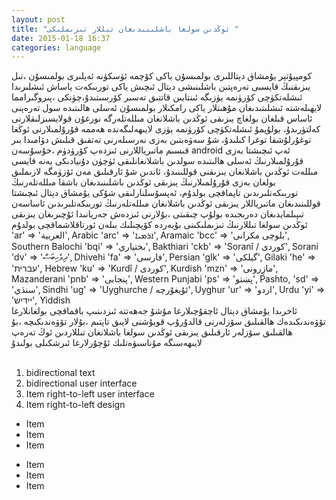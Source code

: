 ```yaml
---
layout: post
title: "ئوڭدىن سولغا باشلىنىدىغان تىللار تىزىملىكى "
date: 2015-01-18 16:37
categories: language
---
```

كومپيۇتېر يۇمشاق دېتاللىرى بولمىسۇن ياكى كۆچمە ئۈسكۈنە ئەپلىرى بولمىسۇن ،تىل يىزىقنىڭ قايسىى تەرەپتىن باشلىنىشى 
دېتال ئىچىش ياكى توربىكەت ياساش ئىشلىرىدا ئىشلەتكۈچى كۆرۈنمە يۈزىگە ئىنتايىن قاتتىق تەسىر كۆرسىتىدۇ،چۈنكى ،پىروگىرامما لايھىلەشتە ئىشلىتىدىغان مۇھىتلار ياكى رامكىلار بولمىسۇن ئەسلى ھالىتىدە سول تەرەپنى ئاساس قىلغان بولغاچ يىزىقى ئوڭدىن باشلانغان مىللەتلەرگە نورغۇن قولايسىزلىقلارنى كەلتۈرىدۇ، بولۇپمۇ ئىشلەتكۈچى كۆرۈنمە يۈزى لايىھەلىگەندە ھەممە قۇرۇلمىلارنى ئوڭغا توغۇرلۇشقا توغرا كىلىدۇ، شۇ سەۋەبتىن بەزى نەرسىلەرنى تەتقىق قىلىش دۋامىدا بىر قىسىم ماتىرياللارنى ئىزدەپ كۆرۈدۈم ،خۇسۇسەن android ئەپ ئىچىشتا بەزى قۇرۇلمىلارنىڭ ئەسلى ھالىتىدە سولدىن باشلانغانلىقى ئۈچۈن دۇنيادىكى يەنە قايسى مىللەت ئوڭدىن باشلانغان يىزىقنى قوللىنىدۇ، ئاندىن شۇ ئارقىلىق مەن ئۆزۈمگە لازىملىق بولغان بەزى قۇرۇلمىلارنىڭ يىزىقى ئوڭدىن باشلىنىدىغان باشقا مىللەتلەرنىڭ توربىكەتلىرىدىن تاپماقچى بولدۇم، ئەپسۇسلنارلىقى شۇكى يۇمشاق دېتال ئىچىشتا قوللىنىدىغان ماتىرياللار يىزىقى ئوڭدىن باشلانغان مىللەتلەرنىڭ توربىكەتلىرىدىن ئاساسەن تىپىلمايدىغان دەرىجىدە بولۇپ چىقىتى ،بۇلارنى ئىزدەش جەريانىدا ئۇچىرىغان يىزىقى ئوڭدىن سولغا تىللارنىڭ تىزىملىكىنى بۇيەردە كۆپچىلىك بىلەن ئورتاقلاشماقچى بولدۇم 
<br>
'ar' => 'العربية', Arabic
'arc' => 'ܐܪܡܝܐ', Aramaic
'bcc' => 'بلوچی مکرانی', Southern Balochi
'bqi' => 'بختياري', Bakthiari
'ckb' => 'Soranî / کوردی', Sorani
'dv' => 'ދިވެހިބަސް', Dhivehi
'fa' => 'فارسی', Persian
'glk' => 'گیلکی', Gilaki
'he' => 'עברית', Hebrew
'ku' => 'Kurdî / كوردی', Kurdish
'mzn' => 'مازِرونی', Mazanderani
'pnb' => 'پنجابی', Western Punjabi
'ps' => 'پښتو', Pashto,
'sd' => 'سنڌي', Sindhi
'ug' => 'Uyghurche / ئۇيغۇرچە', Uyghur
'ur' => 'اردو', Urdu
'yi' => 'ייִדיש', Yiddish
<br>
ئاخرىدا يۇمشاق دېتال ئاچقۇچىلارغا مۇشۇ جەھەتتە ئىزدىنىپ باقماقچى بولغانلارغا تۆۋەندىكىدەك ھالقىلىق سۆزلەرنى قالدۇرۇپ قويۇشنى لايىق تاپتىم ،بۇلار تۆۋەندىكىچە ،بۇ ھالقىلىق سۆزلەر ئارقىلىق 
يىزىقى  ئوڭدىن سولغا باشلانغان تىللاردىن ئوڭ تەرەپ لايىھەسىگە مۇناسىۋەتلىك ئۇچۇرلارغا ئىرشكىلى بولىدۇ  
<br>
1. bidirectional text
2. bidirectional user interface
3. Item right-to-left user interface
3. Item right-to-left design

* Item
* Item
* Item

- Item
- Item
- Item


